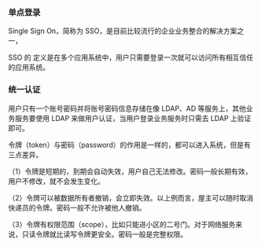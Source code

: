 ### 单点登录

Single Sign On，简称为 SSO，是目前比较流行的企业业务整合的解决方案之一，

SSO 的 定义是在多个应用系统中，用户只需要登录一次就可以访问所有相互信任的应用系统。

### 统一认证

用户只有一个账号密码并将账号密码信息存储在像 LDAP、AD 等服务上，其他业务服务要使用 LDAP 来做用户认证，当用户登录业务服务时只需去 LDAP 上验证即可。

令牌（token）与密码（password）的作用是一样的，都可以进入系统，但是有三点差异。

（1）令牌是短期的，到期会自动失效，用户自己无法修改。密码一般长期有效，用户不修改，就不会发生变化。

（2）令牌可以被数据所有者撤销，会立即失效。以上例而言，屋主可以随时取消快递员的令牌。密码一般不允许被他人撤销。

（3）令牌有权限范围（scope），比如只能进小区的二号门。对于网络服务来说，只读令牌就比读写令牌更安全。密码一般是完整权限。

